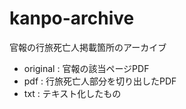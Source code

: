 # kanpo-archive
官報の行旅死亡人掲載箇所のアーカイブ

* original : 官報の該当ページPDF
* pdf : 行旅死亡人部分を切り出したPDF
* txt : テキスト化したもの
